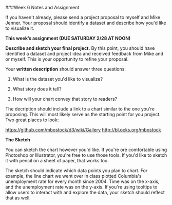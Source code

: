 

###Week 6 Notes and Assignment

If you haven't already, please send a project proposal to myself and Mike Jenner. Your proposal should identify a dataset and describe how you'd like to visualize it.

**This week’s assignment (DUE SATURDAY 2/28 AT NOON)**

**Describe and sketch your final project.** By this point, you should have identified a dataset and project idea and received feedback from Mike and or myself. This is your opportunity to refine your proposal.

Your **written description** should answer three questions:

1. What is the dataset you'd like to visualize?

2. What story does it tell?

3. How will your chart convey that story to readers?

The decription should include a link to a chart similar to the one you're proposing. This will most likely serve as the starting point for you project. Two great places to look:

https://github.com/mbostock/d3/wiki/Gallery
http://bl.ocks.org/mbostock


**The Sketch**

You can sketch the chart however you'd like. If you're ore comfortable using Photoshop or Illustrator, you're free to use those tools. If you'd like to sketch it with pencil on a sheet of paper, that works too.

The sketch should indicate which data points you plan to chart. For example, the line chart we went over in class plotted Columbia's unemployment rate for every month since 2004. Time was on the x-axis, and the unemployment rate was on the y-axis. If you're using tooltips to allow users to interact with and explore the data, your sketch should reflect that as well.



